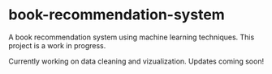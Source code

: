 # book-recommendation-system
A book recommendation system using machine learning techniques. This project is a work in progress.

Currently working on data cleaning and vizualization. Updates coming soon!
